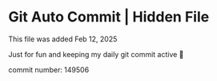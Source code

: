 # Git Auto Commit | Hidden File

This file was added Feb 12, 2025

Just for fun and keeping my daily git commit active 🤪

commit number: 149506
